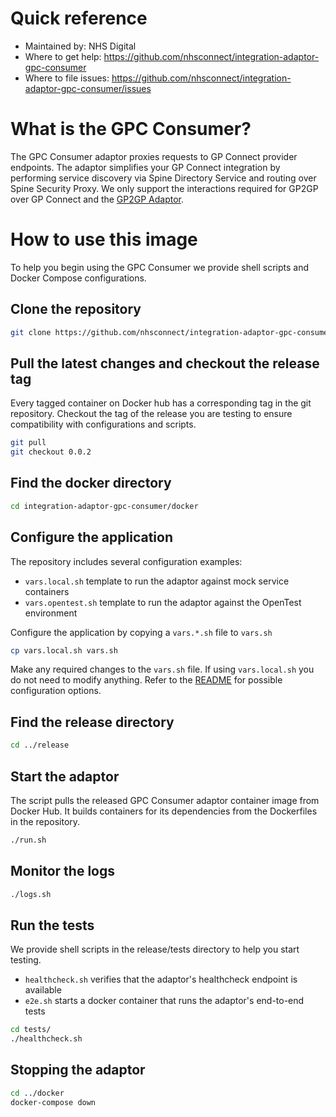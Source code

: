 # Quick reference
- Maintained by: NHS Digital
- Where to get help: https://github.com/nhsconnect/integration-adaptor-gpc-consumer
- Where to file issues: https://github.com/nhsconnect/integration-adaptor-gpc-consumer/issues

# What is the GPC Consumer?
The GPC Consumer adaptor proxies requests to GP Connect provider endpoints. The adaptor simplifies your GP Connect integration by performing service discovery via Spine Directory Service and routing over Spine Security Proxy. We only support the interactions required for GP2GP over GP Connect and the [GP2GP Adaptor](https://github.com/nhsconnect/integration-adaptor-gp2gp).

# How to use this image

To help you begin using the GPC Consumer we provide shell scripts and Docker Compose configurations.

## Clone the repository

```bash
git clone https://github.com/nhsconnect/integration-adaptor-gpc-consumer.git
```

## Pull the latest changes and checkout the release tag

Every tagged container on Docker hub has a corresponding tag in the git repository. Checkout the tag of the release
you are testing to ensure compatibility with configurations and scripts.

```bash
git pull
git checkout 0.0.2
```

## Find the docker directory

```bash
cd integration-adaptor-gpc-consumer/docker
```

## Configure the application

The repository includes several configuration examples:
* `vars.local.sh` template to run the adaptor against mock service containers
* `vars.opentest.sh` template to run the adaptor against the OpenTest environment

Configure the application by copying a `vars.*.sh` file to `vars.sh`

```bash
cp vars.local.sh vars.sh
```

Make any required changes to the `vars.sh` file. If using `vars.local.sh` you do not need to modify anything. Refer
to the [README](https://github.com/nhsconnect/integration-adaptor-gpc-consumer/blob/0.0.2/README.md) for possible configuration
options.

## Find the release directory

```bash
cd ../release
```

## Start the adaptor

The script pulls the released GPC Consumer adaptor container image from Docker Hub. It builds containers for its dependencies
from the Dockerfiles in the repository.

```bash
./run.sh
```

## Monitor the logs

```bash
./logs.sh
```

## Run the tests

We provide shell scripts in the release/tests directory to help you start testing.

* `healthcheck.sh` verifies that the adaptor's healthcheck endpoint is available
* `e2e.sh` starts a docker container that runs the adaptor's end-to-end tests

```bash
cd tests/
./healthcheck.sh
```

## Stopping the adaptor
```bash
cd ../docker
docker-compose down
```

